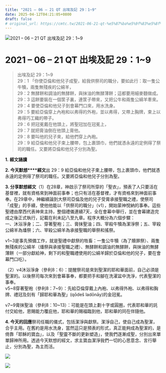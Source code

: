 ```yaml
---
title: "2021 – 06 – 21 QT 出埃及記 29：1~9"
date: 2025-04-12T04:21:05+0800
draft: false
# original_url: https://cmtc.tw/2021-06-21-qt-%e5%87%ba%e5%9f%83%e5%8f%8a%e8%a8%98-29%ef%bc%9a19
---
```


![2021 – 06 – 21 QT 出埃及記 29：1\~9](/images/qt.jpg   "2021 – 06 – 21 QT 出埃及記 29：1\~9")

# 2021 – 06 – 21 QT 出埃及記 29：1\~9

> 出埃及記 29：1\~9  
> 29：1 「你使亞倫和他兒子成聖，給我供祭司的職分，要如此行：取一隻公牛犢，兩隻無殘疾的公綿羊，  
> 29：2 無酵餅和調油的無酵餅，與抹油的無酵薄餅；這都要用細麥麵做成。  
> 29：3 這餅要裝在一個筐子裏，連筐子帶來，又把公牛和兩隻公綿羊牽來。  
> 29：4 要使亞倫和他兒子到會幕門口來，用水洗身。  
> 29：5 要給亞倫穿上內袍和以弗得的外袍，並以弗得，又帶上胸牌，束上以弗得巧工織的帶子。  
> 29：6 把冠冕戴在他頭上，將聖冠加在冠冕上，  
> 29：7 就把膏油倒在他頭上膏他。  
> 29：8 要叫他的兒子來，給他們穿上內袍。  
> 29：9 給亞倫和他兒子束上腰帶，包上裹頭巾，他們就憑永遠的定例得了祭司的職任。又要將亞倫和他兒子分別為聖。

**1.** **經文誦讀**

**2. 今天默想****經文**出 29：9 給亞倫和他兒子束上腰帶，包上裹頭巾，他們就憑永遠的定例得了祭司的職任。又要將亞倫和他兒子分別為聖。

**3. 分享默想經文**（1）在28章，神啟示了祭司所穿的「聖衣」，預表了人只要活在基督裡，就有資格來到神面前事奉；也只有活在基督裡，才有資格來到神面前事奉。在29章中，神繼續論到大祭司亞倫及他的兒子受膏承接聖職之禮，使祭司「成聖」的手續，使他他能以「供祭司的職分」（v1），開始蒙神悅納的事奉。這些聖禮由摩西代表神來主持，整個禮儀連續7天，全在會幕中舉行，並在會幕建造完成之後正式執行，記載在利未記八至九章。程序大概分為六個步驟：  
一、沐浴淨身；二、穿著聖袍；三、膏抹聖油；四、宰殺牛犢為潔淨祭；五、宰殺公綿羊為燔祭；六、宰殺公綿羊為承接聖職的舉祭和搖祭。

v1\~3是事先預備工作，就是聖禮中獻祭的牲畜：一隻公牛犢（為了贖罪祭）、兩隻無殘疾的公綿羊（燔祭與承接聖職之禮）、無酵餅和調油的無酵餅，與抹油的無酵薄餅（一部分獻給神，剩下的和聖職禮使用的公綿羊歸於亞倫和他的兒子，要在會幕門口吃）。

（2）v4沐浴淨身（參利8：6）：提醒祭司是來到聖潔的耶和華面前，自己必須是聖潔的。以後祭司每次來到會幕事奉，都要把手和腳在洗濯盆中洗淨，代表聖潔的事奉。  
v5\~8穿著聖袍（參利8：7\~9）：先給亞倫穿戴上內袍、以弗得外袍、以弗得和胸牌、禮冠及刻有「歸耶和華為聖」(qōdeš ladōnāy)的金冠冕。

v7\~9膏抹聖油（參利8：10\~13）：可能是在頭上劃十字或圓圈，代表耶和華的託付交給他，恩賜能力覆庇他，耶和華的賜福臨到他，耶和華的同在伴隨他。

**4. 今天的回應**祭司任職的儀式，包括潔淨與獻祭。潔淨自己，使自己成為聖潔，合乎主用。在舊約是用水洗身，當然這只是預表的形式，真正能夠成為聖潔的，是倚靠「耶穌的寶血」，以及「聖靈不斷的更新塑造」，使我們逐漸成聖，分別出來單單歸神所用。透過今天默想的經文，求主寶血潔淨我們一切的心思意念、言行舉止，分別為聖，為主而活。

![](/images/202106211.jpg)

![](/images/202106212.jpg)